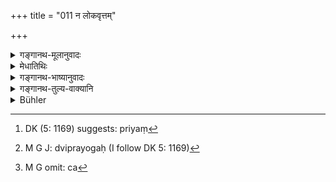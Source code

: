 +++
title = "011 न लोकवृत्तम्"

+++

<details><summary>गङ्गानथ-मूलानुवादः</summary>

He shall never follow the worldly way, for the sake of subsistence; he shall live the straightforward, sincere and pure life of the Brāhmaṇa.—(11)
</details>

<details><summary>मेधातिथिः</summary>

**लोकवृत्तं** नामोच्यते येन प्राकृतजनो ऽल्पसत्त्वो वर्तते, दम्भेनासत्प्रियाख्यानेन च "त्वं विष्णुस् त्वं ब्रह्मा जय जीव" इति । तथा विचित्रपरिहासकथाभिः । **वृत्तिहेतोः** जीविकार्थतया **न** कर्तव्यम् एतत् । यस् तु नर्मशीलस् तस्य न दोषः । **अजिह्माम्** । यस्यान्यच् च हृदये ऽन्यच् च बहिः स जिह्म उच्यते । द्वेषमत्सरात्मा दर्शयत्य् अप्रियं[^४४] वदताम् । **अशठाम्** । अग्निहोत्रकर्मानुष्ठानं लोकार्जनेन प्रतिग्रहादिलोभार्थम्, न शास्त्रार्थश्रद्दधानतया कुर्यात् स **शठः** । आत्मधर्मत्वे ऽपि जैह्म्यशाठ्योर् जीविकाप्य् अभेदोपचराद् व्यपदिश्यते- **अजिह्माम् अशठाम् **।** शुद्धाम्** इति । शुद्धिर् वृत्त्यन्तरेणामिश्रीकरणं पूर्वदोषद्वयेन च । एकपदलभ्यो ऽप्य् अयम् अर्थो वृत्तानुरोधाद् गोबलीवर्दवद् बहुददैः प्रतिपाद्यते । 


[^४४]:
     DK (5: 1169) suggests: priyaṃ

- <u>अथ कथं</u> **ब्राह्मणजीविकां जीवेद्** इति द्वितीया, यावता जीवतिर् कर्मकः । कथं चैकस्यैव धातोर् एकत्र द्विः प्रयोगः[^४५] । न हि भवति "गमनं गच्छेत्" इति साध्यसाधनभावः ।


[^४५]:
     M G J: dviprayogaḥ (I follow DK 5: 1169)

- <u>उच्यते</u> । सामान्यविशेषभावात् साध्यसाधनभावो न विरुद्धः । यथा "अश्वपोषं पुष्टः" इति । अनुष्ठानाङ्गे च[^४६] वर्तनार्थे जीवतिर् वर्तते । तेन सकर्मकत्वम् इति न दोषः । **जीवेत्** जीवनर्थम् अनुतिष्ठेत् ॥ ४.११ ॥


[^४६]:
     M G omit: ca

_त्र्यहैहिकाश्वस्तनवृत्तिदार्ढ्यार्थं प्रसंख्यानम् इदम् आह ।_
</details>

<details><summary>गङ्गानथ-भाष्यानुवादः</summary>

That is called the ‘*worldly way*’ which is followed by ordinary people wanting in moral strength;—such methods, for instance, as those of hypocrisy and flattery—(describing the man from whom something is to be gained as) ‘you are Viṣṇu, you are Brahmā! May you conquer and live long!’ and so forth,—and also of reciting pleasing and jocular stories.

‘*For the sake of subsistence*.’—What is mentioned here should not be done for the purpose of making a living; there is no harm in its being done by way of politeness.

‘*Straightforward*.’—The man whose exterior is different from the interior, is called ‘dishonest,’ ‘not straightforward;’ such a person.is of a jealous temperament and shows it to persons who speak disagreeable words to him.

‘*Sincere*.’—That man is called ‘insincere,’ ‘hypocritical,’ who performs the *Agnihotra*, for obtaining popularity and thereby receiving presents and gifts, and not with a view to carrying out the scriptural injunctions regarding it.

Though ‘straightforwardness’ and the rest are qualities belonging to the soul, yet they are here figuratively attributed to the ‘Life.’

‘*Straightforward, sincere and pure*’— The ‘purity’ here meant consists in its not being mixed up with the two methods of livelihood described above, and also in its being free from the aforesaid defects.

Though what was meant could be conveyed by means of only one of the three words, yet, in view of metrical exigencies, the author has made use of three words; such, use being analogous to such expressions as ‘*go-balīvarda*’ (where the *go* is the same as the *balīvarda*).

How can there be any such expression as ‘*live the life of the Brāhmaṇa*,’ ‘*Brāhmaṇajīvikām jīvet*, ‘when the root *to live* is intransitive? Why, too, should the same root (*to live, jīva*) be used twice (once in ‘*jīvet*’ and again in ‘*jīvikām*’)? Certainly, the relation of cause and effect is never found to be expressed by such expressions, as ‘*gamanam gacchet*,’ ‘should *go* the *going*.’”

Our answer is as follows:—The relation of cause and effect is based upon the relation of general and particular, and hence there is nothing incongruous in this. We have such usage in expressions like ‘*aśvapoṣam*
*puṣṭaḥ*,’ ‘fattened like the fattening of the horse,’ Further, the root
‘*jīva*,’ ‘to live,’ also denotes the act of *living* as part of the act of *acting up to* the *performance*; and in this sense it is
*transitive* also. So that there is nothing objectionable in the
expression used; the term ‘*jīvet*,’ ‘*should live*,’ being explained as
*should act up to*,’ for the sake of subsistence.—(11)
</details>

<details><summary>गङ्गानथ-तुल्य-वाक्यानि</summary>

*Mahābhārata* (12.249.22).—‘Not with any worldly motives shall he
perform any acts or any religious duty.’

*Yājñavalkya* (1.123).—‘He shall lead a straightforward and sincere
life, in due accordance with his age, intelligence, wealth, dress,
learning and occupation.’
</details>

<details><summary>Bühler</summary>

011	Let him never, for the sake of subsistence, follow the ways of the world; let him live the pure, straightforward, honest life of a Brahmana.
</details>
